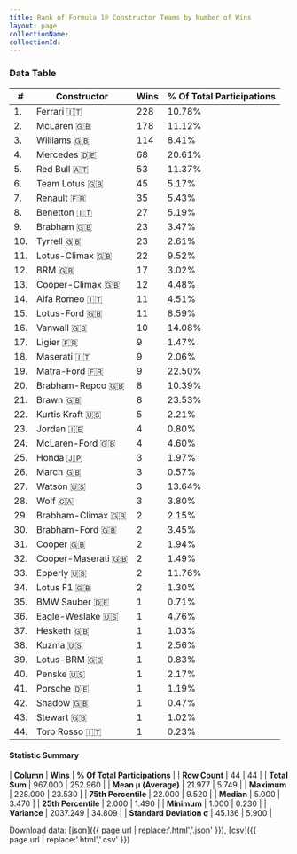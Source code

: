 ```yaml
---
title: Rank of Formula 1® Constructor Teams by Number of Wins
layout: page
collectionName: 
collectionId: 
---
```




<canvas id="chart" width="400" height="180"></canvas>
<script>
var data = {
    "datasets": [
        {
            "backgroundColor": [
                "EB212E",
                "FCA13B",
                "EAE4ED",
                "18A19B",
                "121D32",
                "09630C",
                "FDE139",
                "73C2FB",
                "243F73",
                "274B72",
                "025839",
                "144D44",
                "273027",
                "B21827",
                "025839",
                "336667",
                "0F5DBB",
                "C0BEC3",
                "3FB2B3",
                "243F73",
                "E2F833",
                "D33949",
                "FFFF01",
                "AAAAAA",
                "FFFFFF",
                "E53524",
                "FC8881",
                "A3805E",
                "243F73",
                "07316F",
                "273027",
                "1A2446",
                "DBC75F",
                "F6CA46",
                "20359D",
                "1A284B",
                "FFFFFF",
                "C4333B",
                "457439",
                "2077C9",
                "DDDDDD",
                "FA9B27",
                "FFFFFF",
                "2039C3"
            ],
            "borderColor": [
                "16191A",
                "0D1D20",
                "082957",
                "D7D7D5",
                "FDCC2F",
                "444444",
                "424B52",
                "444444",
                "444444",
                "444444",
                "444444",
                "444444",
                "444444",
                "444444",
                "444444",
                "444444",
                "444444",
                "444444",
                "444444",
                "444444",
                "444444",
                "444444",
                "444444",
                "444444",
                "444444",
                "444444",
                "444444",
                "444444",
                "444444",
                "444444",
                "444444",
                "444444",
                "444444",
                "444444",
                "444444",
                "444444",
                "444444",
                "444444",
                "444444",
                "444444",
                "444444",
                "444444",
                "444444",
                "FC181D"
            ],
            "borderWidth": 1,
            "data": [
                228.0,
                178.0,
                114.0,
                68.0,
                53.0,
                45.0,
                35.0,
                27.0,
                23.0,
                23.0,
                22.0,
                17.0,
                12.0,
                11.0,
                11.0,
                10.0,
                9.0,
                9.0,
                9.0,
                8.0,
                8.0,
                5.0,
                4.0,
                4.0,
                3.0,
                3.0,
                3.0,
                3.0,
                2.0,
                2.0,
                2.0,
                2.0,
                2.0,
                2.0,
                1.0,
                1.0,
                1.0,
                1.0,
                1.0,
                1.0,
                1.0,
                1.0,
                1.0,
                1.0
            ],
            "label": "Wins"
        }
    ],
    "labels": [
        "Ferrari",
        "McLaren",
        "Williams",
        "Mercedes",
        "Red Bull",
        "Team Lotus",
        "Renault",
        "Benetton",
        "Brabham",
        "Tyrrell",
        "Lotus-Climax",
        "BRM",
        "Cooper-Climax",
        "Alfa Romeo",
        "Lotus-Ford",
        "Vanwall",
        "Ligier",
        "Maserati",
        "Matra-Ford",
        "Brabham-Repco",
        "Brawn",
        "Kurtis Kraft",
        "Jordan",
        "McLaren-Ford",
        "Honda",
        "March",
        "Watson",
        "Wolf",
        "Brabham-Climax",
        "Brabham-Ford",
        "Cooper",
        "Cooper-Maserati",
        "Epperly",
        "Lotus F1",
        "BMW Sauber",
        "Eagle-Weslake",
        "Hesketh",
        "Kuzma",
        "Lotus-BRM",
        "Penske",
        "Porsche",
        "Shadow",
        "Stewart",
        "Toro Rosso"
    ]
};
var options = {
  legend: {
    display: false
  },
  scales: {
    xAxes: [{
      ticks: {
        beginAtZero: true,
        maxRotation: 180,
        display: window.innerWidth > 800
      }
    }],
    yAxes: [{
      ticks: {
        beginAtZero: true
      }
    }]
  },
  onResize: function(chart, size) {
    chart.options.scales.xAxes[0].ticks.display = size.width > 800;
  }
};
var chart = new Chart("chart", {
    data: data,
    type: 'bar',
    options: options
});
</script>



### Data Table

| # | Constructor | Wins | % Of Total Participations |
|--|--|--|--|
| 1. | Ferrari 🇮🇹 | 228 | 10.78% |
| 2. | McLaren 🇬🇧 | 178 | 11.12% |
| 3. | Williams 🇬🇧 | 114 | 8.41% |
| 4. | Mercedes 🇩🇪 | 68 | 20.61% |
| 5. | Red Bull 🇦🇹 | 53 | 11.37% |
| 6. | Team Lotus 🇬🇧 | 45 | 5.17% |
| 7. | Renault 🇫🇷 | 35 | 5.43% |
| 8. | Benetton 🇮🇹 | 27 | 5.19% |
| 9. | Brabham 🇬🇧 | 23 | 3.47% |
| 10. | Tyrrell 🇬🇧 | 23 | 2.61% |
| 11. | Lotus-Climax 🇬🇧 | 22 | 9.52% |
| 12. | BRM 🇬🇧 | 17 | 3.02% |
| 13. | Cooper-Climax 🇬🇧 | 12 | 4.48% |
| 14. | Alfa Romeo 🇮🇹 | 11 | 4.51% |
| 15. | Lotus-Ford 🇬🇧 | 11 | 8.59% |
| 16. | Vanwall 🇬🇧 | 10 | 14.08% |
| 17. | Ligier 🇫🇷 | 9 | 1.47% |
| 18. | Maserati 🇮🇹 | 9 | 2.06% |
| 19. | Matra-Ford 🇫🇷 | 9 | 22.50% |
| 20. | Brabham-Repco 🇬🇧 | 8 | 10.39% |
| 21. | Brawn 🇬🇧 | 8 | 23.53% |
| 22. | Kurtis Kraft 🇺🇸 | 5 | 2.21% |
| 23. | Jordan 🇮🇪 | 4 | 0.80% |
| 24. | McLaren-Ford 🇬🇧 | 4 | 4.60% |
| 25. | Honda 🇯🇵 | 3 | 1.97% |
| 26. | March 🇬🇧 | 3 | 0.57% |
| 27. | Watson 🇺🇸 | 3 | 13.64% |
| 28. | Wolf 🇨🇦 | 3 | 3.80% |
| 29. | Brabham-Climax 🇬🇧 | 2 | 2.15% |
| 30. | Brabham-Ford 🇬🇧 | 2 | 3.45% |
| 31. | Cooper 🇬🇧 | 2 | 1.94% |
| 32. | Cooper-Maserati 🇬🇧 | 2 | 1.49% |
| 33. | Epperly 🇺🇸 | 2 | 11.76% |
| 34. | Lotus F1 🇬🇧 | 2 | 1.30% |
| 35. | BMW Sauber 🇩🇪 | 1 | 0.71% |
| 36. | Eagle-Weslake 🇺🇸 | 1 | 4.76% |
| 37. | Hesketh 🇬🇧 | 1 | 1.03% |
| 38. | Kuzma 🇺🇸 | 1 | 2.56% |
| 39. | Lotus-BRM 🇬🇧 | 1 | 0.83% |
| 40. | Penske 🇺🇸 | 1 | 2.17% |
| 41. | Porsche 🇩🇪 | 1 | 1.19% |
| 42. | Shadow 🇬🇧 | 1 | 0.47% |
| 43. | Stewart 🇬🇧 | 1 | 1.02% |
| 44. | Toro Rosso 🇮🇹 | 1 | 0.23% |

#### Statistic Summary

| **Column** | **Wins** | **% Of Total Participations** |
| **Row Count** | 44 | 44 |
| **Total Sum** | 967.000 | 252.960 |
| **Mean μ (Average)** | 21.977 | 5.749 |
| **Maximum** | 228.000 | 23.530 |
| **75th Percentile** | 22.000 | 9.520 |
| **Median** | 5.000 | 3.470 |
| **25th Percentile** | 2.000 | 1.490 |
| **Minimum** | 1.000 | 0.230 |
| **Variance** | 2037.249 | 34.809 |
| **Standard Deviation σ** | 45.136 | 5.900 |

Download data: [json]({{ page.url | replace:'.html','.json' }}), [csv]({{ page.url | replace:'.html','.csv' }})
